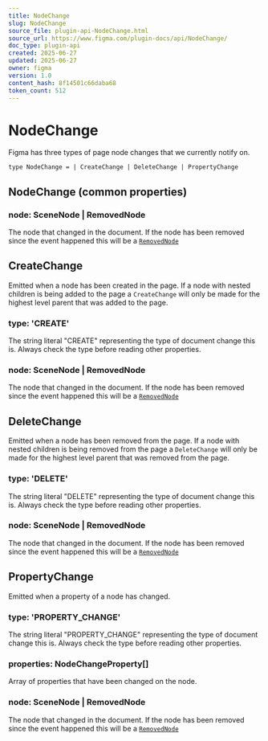 ```yaml
---
title: NodeChange
slug: NodeChange
source_file: plugin-api-NodeChange.html
source_url: https://www.figma.com/plugin-docs/api/NodeChange/
doc_type: plugin-api
created: 2025-06-27
updated: 2025-06-27
owner: figma
version: 1.0
content_hash: 8f14501c66daba68
token_count: 512
---
```

# NodeChange

Figma has three types of page node changes that we currently notify on.

```
type NodeChange = | CreateChange | DeleteChange | PropertyChange
```

## NodeChange (common properties)

### node: SceneNode | RemovedNode

The node that changed in the document. If the node has been removed since the event happened this will be a [`RemovedNode`](/plugin-docs/api/RemovedNode/)

## CreateChange

Emitted when a node has been created in the page. If a node with nested children is being added to the page a `CreateChange` will only be made for the highest level parent that was added to the page.

### type: 'CREATE'

The string literal "CREATE" representing the type of document change this is. Always check the type before reading other properties.

### node: SceneNode | RemovedNode

The node that changed in the document. If the node has been removed since the event happened this will be a [`RemovedNode`](/plugin-docs/api/RemovedNode/)

## DeleteChange

Emitted when a node has been removed from the page. If a node with nested children is being removed from the page a `DeleteChange` will only be made for the highest level parent that was removed from the page.

### type: 'DELETE'

The string literal "DELETE" representing the type of document change this is. Always check the type before reading other properties.

### node: SceneNode | RemovedNode

The node that changed in the document. If the node has been removed since the event happened this will be a [`RemovedNode`](/plugin-docs/api/RemovedNode/)

## PropertyChange

Emitted when a property of a node has changed.

### type: 'PROPERTY_CHANGE'

The string literal "PROPERTY_CHANGE" representing the type of document change this is. Always check the type before reading other properties.

### properties: NodeChangeProperty[]

Array of properties that have been changed on the node.

### node: SceneNode | RemovedNode

The node that changed in the document. If the node has been removed since the event happened this will be a [`RemovedNode`](/plugin-docs/api/RemovedNode/)